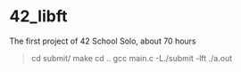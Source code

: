 # 42_libft
The first project of 42 School
Solo, about 70 hours

> cd submit/
> make
> cd ..
> gcc main.c -L./submit -lft
> ./a.out
